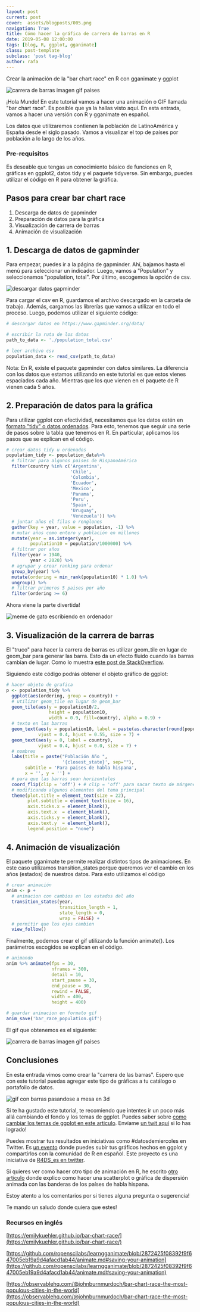 ```yaml
---
layout: post
current: post
cover:  assets/blogposts/005.png
navigation: True
title: Cómo hacer la gráfica de carrera de barras en R
date: 2019-05-08 12:00:00
tags: [blog, R, ggplot, gganimate]
class: post-template
subclass: 'post tag-blog'
author: rafa
---
```


Crear la animación de la "bar chart race" en R con gganimate y ggplot

![carrera de barras imagen gif paises](../assets/blogposts/005_carrera_barras.gif)

¡Hola Mundo! En este tutorial vamos a hacer una animación o GIF llamada "bar chart race". Es posible que ya la hallas visto aquí. En esta entrada, vamos a hacer una versión con R y gganimate en español.

Los datos que utilizaremos contienen la población de LatinoAmérica y España desde el siglo pasado. Vamos a visualizar el top de países por población a lo largo de los años.

### Pre-requisitos
Es deseable que tengas un conocimiento básico de funciones en R, gráficas en ggplot2, datos tidy y el paquete tidyverse. Sin embargo, puedes utilizar el código en R para obtener la gráfica.

## Pasos para crear bar chart race
1. Descarga de datos de gapminder
2. Preparación de datos para la gráfica
3. Visualización de carrera de barras
4. Animación de visualización

## 1. Descarga de datos de gapminder

Para empezar, puedes ir a la página de gapminder. Ahí, bajamos hasta el menú para seleccionar un indicador. Luego, vamos a "Population" y seleccionamos "population, total". Por último, escogemos la opción de csv.

![descargar datos gapminder](../assets/blogposts/005_gapminder_descarga.png)

Para cargar el csv en R, guardamos el archivo descargado en la carpeta de trabajo. Además, cargamos las librerías que vamos a utilizar en todo el proceso. Luego, podemos utilizar el siguiente código:

```r
# descargar datos en https://www.gapminder.org/data/

# escribir la ruta de los datos
path_to_data <- './population_total.csv'

# leer archivo csv
population_data <- read_csv(path_to_data)
```

Nota: En R, existe el paquete gapminder con datos similares. La diferencia con los datos que estamos utilizando en este tutorial es que estos vienes espaciados cada año. Mientras que los que vienen en el paquete de R vienen cada 5 años.

## 2. Preparación de datos para la gráfica

Para utilizar ggplot con efectividad, necesitamos que los datos estén en [formato "tidy" o datos ordenados](https://es.r4ds.hadley.nz/datos-ordenados.html).
Para esto, tenemos que seguir una serie de pasos sobre la tabla que tenemos en R. En particular, aplicamos los pasos que se explican en el código.

```r
# crear datos tidy u ordenados
population_tidy <- population_data%>%
  # filtrar para algunos paises de HispanoAmérica
  filter(country %in% c('Argentina',
                        'Chile',
                        'Colombia',
                        'Ecuador',
                        'Mexico',
                        'Panama',
                        'Peru',
                        'Spain',
                        'Uruguay',
                        'Venezuela')) %>%
  # juntar años el filas o renglones
  gather(key = year, value = population, -1) %>%
  # mutar años como entero y población en millones
  mutate(year = as.integer(year),
         population10 = population/1000000) %>%
  # filtrar por años
  filter(year > 1940,
         year < 2020) %>%
  # agrupar y crear ranking para ordenar
  group_by(year) %>%
  mutate(ordering = min_rank(population10) * 1.0) %>%
  ungroup() %>%
  # filtrar primeros 5 paises por año
  filter(ordering >= 6)
```

Ahora viene la parte divertida!

![meme de gato escribiendo en ordenador](../assets/blogposts/005_gato.gif "Imagen de https://giphy.com/")

## 3. Visualización de la carrera de barras

El "truco" para hacer la carrera de barras es utilizar geom_tile en lugar de geom_bar para generar las barra. Esto da un efecto fluido cuando las barras cambian de lugar. Como lo muestra [este post de StackOverflow](https://stackoverflow.com/questions/52623722/how-does-gganimate-order-an-ordered-bar-time-series/52652394#52652394).

Siguiendo este código podrás obtener el objeto gráfico de ggplot:

```r
# hacer objeto de grafica
p <- population_tidy %>%
  ggplot(aes(ordering, group = country)) +
  # utilizar geom_tile en lugar de geom_bar
  geom_tile(aes(y = population10/2,
                height = population10,
                width = 0.9, fill=country), alpha = 0.9) +
  # texto en las barras
  geom_text(aes(y = population10, label = paste(as.character(round(population10)), 'M')),
            vjust = 0.4, hjust = 0.55, size = 7) +
  geom_text(aes(y = 0, label = country),
            vjust = 0.4, hjust = 0.0, size = 7) +
  # nombres
  labs(title = paste("Población Año ",
                     '{closest_state}', sep=""),
       subtitle = 'Para paises de habla hispana',
       x = '', y = '') +
  # para que las barras sean horizontales
  coord_flip(clip = 'off') + # clip = 'off' para sacar texto de márgenes
  # modificando algunos elementos del tema principal
  theme(plot.title = element_text(size = 22),
        plot.subtitle = element_text(size = 16),
        axis.ticks.x = element_blank(),
        axis.text.x  = element_blank(),
        axis.ticks.y = element_blank(),
        axis.text.y  = element_blank(),
        legend.position = "none")
```

## 4. Animación de visualización

El paquete gganimate te permite realizar distintos tipos de animaciones. En este caso utilizamos transition_states porque queremos ver el cambio en los años (estados) de nuestros datos. Para esto utilizamos el código

```r
# crear animación
anim <- p +
  # animacion con cambios en los estados del año
  transition_states(year,
                    transition_length = 1,
                    state_length = 0,
                    wrap = FALSE) +
  # permitir que los ejes cambien
  view_follow()
```

Finalmente, podemos crear el gif utilizando la función animate(). Los parámetros escogidos se explican en el código.

```r
# animando
anim %>% animate(fps = 30,
                 nframes = 300,
                 detail = 10,
                 start_pause = 30,
                 end_pause = 30,
                 rewind = FALSE,
                 width = 400,
                 height = 400)

# guardar animacion en formato gif
anim_save('bar_race_population.gif')
```

El gif que obtenemos es el siguiente:

![carrera de barras imagen gif paises](../assets/blogposts/005_carrera_barras.gif)

## Conclusiones

En esta entrada vimos como crear la "carrera de las barras". Espero que con este tutorial puedas agregar este tipo de gráficas a tu catálogo o portafolio de datos.

![gif con barras pasandose a mesa en 3d](../assets/blogposts/005_barras_3d.gif  "Imagen de https://giphy.com/")

Si te ha gustado este tutorial, te recomiendo que intentes ir un poco más allá cambiando el fondo y los temas de ggplot. Puedes saber sobre [como cambiar los temas de ggplot en este articulo](https://tacosdedatos.com/ggplot2-mas-bbc-es-igual-a-bbplot). Envíame [un twit aquí](https://twitter.com/gonzalezgouveia) si lo has logrado!

Puedes mostrar tus resultados en iniciativas como #datosdemiercoles en Twitter. Es [un  evento](https://github.com/cienciadedatos/datos-de-miercoles) donde puedes subir tus gráficos hechos en ggplot y compartirlos con la comunidad de R en español. Este proyecto es una iniciativa de [R4DS_es en twitter](https://twitter.com/R4DS_es).

Si quieres ver como hacer otro tipo de animación en R, he escrito [otro artículo](https://medium.com/datos-y-ciencia/c%C3%B3mo-hacer-un-gif-en-r-con-ggplot-gganimate-b68f234436af) donde explico como hacer una scatterplot o gráfica de dispersión animada con las banderas de los países de habla hispana.

Estoy atento a los comentarios por si tienes alguna pregunta o sugerencia!

Te mando un saludo donde quiera que estes!

### Recursos en inglés

[https://emilykuehler.github.io/bar-chart-race/](https://emilykuehler.github.io/bar-chart-race/)

[https://github.com/ropenscilabs/learngganimate/blob/2872425f08392f9f647005eb19a9d4afacd1ab44/animate.md#saving-your-animation](https://github.com/ropenscilabs/learngganimate/blob/2872425f08392f9f647005eb19a9d4afacd1ab44/animate.md#saving-your-animation)

[https://observablehq.com/@johnburnmurdoch/bar-chart-race-the-most-populous-cities-in-the-world](https://observablehq.com/@johnburnmurdoch/bar-chart-race-the-most-populous-cities-in-the-world)







